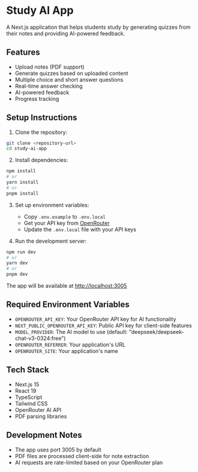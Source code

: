 # Study AI App

A Next.js application that helps students study by generating quizzes from their notes and providing AI-powered feedback.

## Features

- Upload notes (PDF support)
- Generate quizzes based on uploaded content
- Multiple choice and short answer questions
- Real-time answer checking
- AI-powered feedback
- Progress tracking

## Setup Instructions

1. Clone the repository:
```bash
git clone <repository-url>
cd study-ai-app
```

2. Install dependencies:
```bash
npm install
# or
yarn install
# or
pnpm install
```

3. Set up environment variables:
   - Copy `.env.example` to `.env.local`
   - Get your API key from [OpenRouter](https://openrouter.ai/)
   - Update the `.env.local` file with your API keys

4. Run the development server:
```bash
npm run dev
# or
yarn dev
# or
pnpm dev
```

The app will be available at [http://localhost:3005](http://localhost:3005)

## Required Environment Variables

- `OPENROUTER_API_KEY`: Your OpenRouter API key for AI functionality
- `NEXT_PUBLIC_OPENROUTER_API_KEY`: Public API key for client-side features
- `MODEL_PROVIDER`: The AI model to use (default: "deepseek/deepseek-chat-v3-0324:free")
- `OPENROUTER_REFERRER`: Your application's URL
- `OPENROUTER_SITE`: Your application's name

## Tech Stack

- Next.js 15
- React 19
- TypeScript
- Tailwind CSS
- OpenRouter AI API
- PDF parsing libraries

## Development Notes

- The app uses port 3005 by default
- PDF files are processed client-side for note extraction
- AI requests are rate-limited based on your OpenRouter plan 